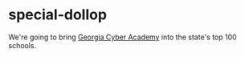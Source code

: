 # special-dollop

We're going to bring [Georgia Cyber Academy](https://www.georgiacyber.org) into the state's top 100 schools.